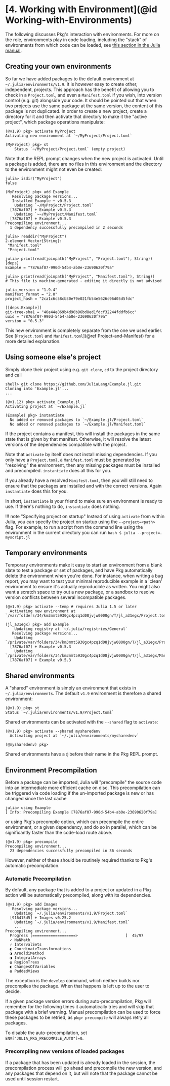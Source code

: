 # [**4.** Working with Environment](@id Working-with-Environments)

The following discusses Pkg's interaction with environments. For more on the role, environments play in code loading, including the "stack" of environments from which code can be loaded, see [this section in the Julia manual](https://docs.julialang.org/en/v1/manual/code-loading/#Environments-1).

## Creating your own environments

So far we have added packages to the default environment at `~/.julia/environments/v1.9`. It is however easy to create other, independent, projects.
This approach has the benefit of allowing you to check in a `Project.toml`, and even a `Manifest.toml` if you wish, into version control (e.g. git) alongside your code.
It should be pointed out that when two projects use the same package at the same version, the content of this package is not duplicated.
In order to create a new project, create a directory for it and then activate that directory to make it the "active project", which package operations manipulate:

```julia-repl
(@v1.9) pkg> activate MyProject
Activating new environment at `~/MyProject/Project.toml`

(MyProject) pkg> st
    Status `~/MyProject/Project.toml` (empty project)
```

Note that the REPL prompt changes when the new project is activated. Until a package is added, there are no files in this environment and the directory to the environment might not even be created:

```julia-repl
julia> isdir("MyProject")
false

(MyProject) pkg> add Example
   Resolving package versions...
   Installed Example ─ v0.5.3
    Updating `~/MyProject/Project.toml`
  [7876af07] + Example v0.5.3
    Updating `~~/MyProject/Manifest.toml`
  [7876af07] + Example v0.5.3
Precompiling environment...
  1 dependency successfully precompiled in 2 seconds

julia> readdir("MyProject")
2-element Vector{String}:
 "Manifest.toml"
 "Project.toml"

julia> print(read(joinpath("MyProject", "Project.toml"), String))
[deps]
Example = "7876af07-990d-54b4-ab0e-23690620f79a"

julia> print(read(joinpath("MyProject", "Manifest.toml"), String))
# This file is machine-generated - editing it directly is not advised

julia_version = "1.9.4"
manifest_format = "2.0"
project_hash = "2ca1c6c58cb30e79e021fb54e5626c96d05d5fdc"

[[deps.Example]]
git-tree-sha1 = "46e44e869b4d90b96bd8ed1fdcf32244fddfb6cc"
uuid = "7876af07-990d-54b4-ab0e-23690620f79a"
version = "0.5.3"
```

This new environment is completely separate from the one we used earlier. See [`Project.toml` and `Manifest.toml`](@ref Project-and-Manifest) for a more detailed explanation.

## Using someone else's project

Simply clone their project using e.g. `git clone`, `cd` to the project directory and call

```julia-repl
shell> git clone https://github.com/JuliaLang/Example.jl.git
Cloning into 'Example.jl'...
...

(@v1.12) pkg> activate Example.jl
Activating project at `~/Example.jl`

(Example) pkg> instantiate
  No added or removed packages to `~/Example.jl/Project.toml`
  No added or removed packages to `~/Example.jl/Manifest.toml`
```

If the project contains a manifest, this will install the packages in the same state that is given by that manifest.
Otherwise, it will resolve the latest versions of the dependencies compatible with the project.

Note that `activate` by itself does not install missing dependencies.
If you only have a `Project.toml`, a `Manifest.toml` must be generated by "resolving" the environment, then any missing packages must be installed and precompiled. `instantiate` does all this for you.

If you already have a resolved `Manifest.toml`, then you will still need to ensure that the packages are installed and with the correct versions. Again `instantiate` does this for you.

In short, `instantiate` is your friend to make sure an environment is ready to use. If there's nothing to do, `instantiate` does nothing.

!!! note "Specifying project on startup"
    Instead of using `activate` from within Julia, you can specify the project on startup using
    the `--project=<path>` flag. For example, to run a script from the command line using the
    environment in the current directory you can run
    ```bash
    $ julia --project=. myscript.jl
    ```


## Temporary environments

Temporary environments make it easy to start an environment from a blank slate to test a package or set of
packages, and have Pkg automatically delete the environment when you're done.
For instance, when writing a bug report, you may want to test your minimal reproducible
example in a 'clean' environment to ensure it's actually reproducible as written. You might
also want a scratch space to try out a new package, or a sandbox to resolve version conflicts
between several incompatible packages.

```julia-repl
(@v1.9) pkg> activate --temp # requires Julia 1.5 or later
  Activating new environment at `/var/folders/34/km3mmt5930gc4pzq1d08jvjw0000gn/T/jl_a31egx/Project.toml`

(jl_a31egx) pkg> add Example
    Updating registry at `~/.julia/registries/General`
   Resolving package versions...
    Updating `/private/var/folders/34/km3mmt5930gc4pzq1d08jvjw0000gn/T/jl_a31egx/Project.toml`
  [7876af07] + Example v0.5.3
    Updating `/private/var/folders/34/km3mmt5930gc4pzq1d08jvjw0000gn/T/jl_a31egx/Manifest.toml`
  [7876af07] + Example v0.5.3
```

## Shared environments

A "shared" environment is simply an environment that exists in `~/.julia/environments`. The default `v1.9` environment is
therefore a shared environment:

```julia-repl
(@v1.9) pkg> st
Status `~/.julia/environments/v1.9/Project.toml`
```

Shared environments can be activated with the `--shared` flag to `activate`:

```julia-repl
(@v1.9) pkg> activate --shared mysharedenv
  Activating project at `~/.julia/environments/mysharedenv`

(@mysharedenv) pkg>
```

Shared environments have a `@` before their name in the Pkg REPL prompt.


## Environment Precompilation

Before a package can be imported, Julia will "precompile" the source code into an intermediate more efficient cache on disc.
This precompilation can be triggered via code loading if the un-imported package is new or has changed since the last cache

```julia-repl
julia> using Example
[ Info: Precompiling Example [7876af07-990d-54b4-ab0e-23690620f79a]
```

or using Pkg's precompile option, which can precompile the entire environment, or a given dependency, and do so in parallel,
which can be significantly faster than the code-load route above.

```julia-repl
(@v1.9) pkg> precompile
Precompiling environment...
  23 dependencies successfully precompiled in 36 seconds
```

However, neither of these should be routinely required thanks to Pkg's automatic precompilation.


### Automatic Precompilation

By default, any package that is added to a project or updated in a Pkg action will be automatically precompiled, along
with its dependencies.

```julia-repl
(@v1.9) pkg> add Images
   Resolving package versions...
    Updating `~/.julia/environments/v1.9/Project.toml`
  [916415d5] + Images v0.25.2
    Updating `~/.julia/environments/v1.9/Manifest.toml`
    ...
Precompiling environment...
  Progress [===================>                     ]  45/97
  ✓ NaNMath
  ✓ IntervalSets
  ◐ CoordinateTransformations
  ◑ ArnoldiMethod
  ◑ IntegralArrays
  ◒ RegionTrees
  ◐ ChangesOfVariables
  ◓ PaddedViews
```

The exception is the `develop` command, which neither builds nor precompiles the package. When
that happens is left up to the user to decide.

If a given package version errors during auto-precompilation, Pkg will remember for the following times it
automatically tries and will skip that package with a brief warning. Manual precompilation can be used to
force these packages to be retried, as `pkg> precompile` will always retry all packages.

To disable the auto-precompilation, set `ENV["JULIA_PKG_PRECOMPILE_AUTO"]=0`.

### Precompiling new versions of loaded packages

If a package that has been updated is already loaded in the session, the precompilation process will go ahead and precompile
the new version, and any packages that depend on it, but will note that the package cannot be used until session restart.
